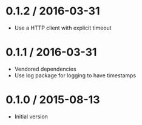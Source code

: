 
0.1.2 / 2016-03-31
==================

  * Use a HTTP client with explicit timeout

0.1.1 / 2016-03-31
==================

  * Vendored dependencies
  * Use log package for logging to have timestamps

0.1.0 / 2015-08-13
==================

 * Initial version

